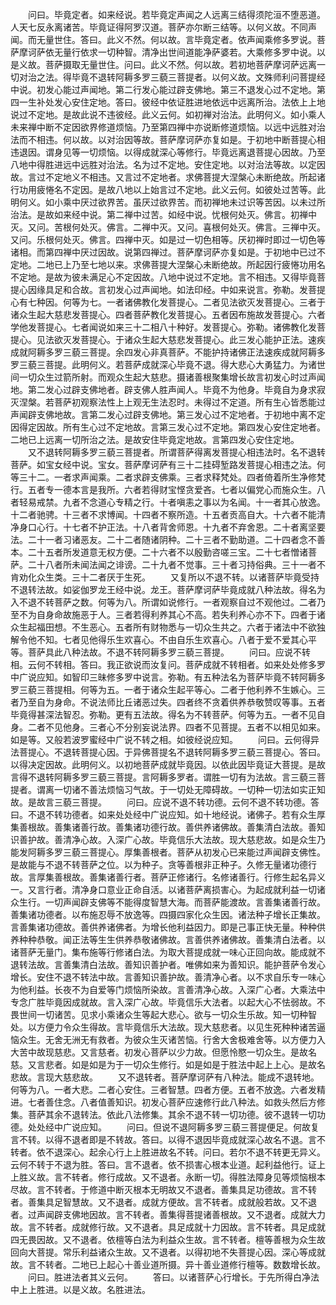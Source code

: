 <!-- { "loadSidebar": true } -->
　　问曰。毕竟定者。如来经说。若毕竟定声闻之人远离三结得须陀洹不堕恶道。人天七反永离诸苦。毕竟证得阿罗汉道。菩萨亦尔断三结等。以何义故。不同声闻。而无量世住。答曰。此义不然。何以故。言毕竟定者。依声闻乘修多罗说。菩萨摩诃萨依无量行依求一切种智。清净出世间道能净萨婆若。大乘修多罗中说。以是义故。菩萨摄取无量世住。问曰。此义不然。何以故。若初地菩萨摩诃萨远离一切对治之法。得毕竟不退转阿耨多罗三藐三菩提者。以何义故。文殊师利问菩提经中说。初发心能过声闻地。第二行发心能过辟支佛地。第三不退发心过不定地。第四一生补处发心安住定地。答曰。彼经中依证胜进地依远中远离所治。法依上上地说过不定地。是故此说不违彼经。此义云何。如初禅对治法。此明何义。如小乘人未来禅中断不定因欲界修道烦恼。乃至第四禅中亦说断修道烦恼。以远中远胜对治法而不相违。何以故。以对治因等故。菩萨摩诃萨亦复如是。于初地中断菩提心相违退因。谓身见等一切烦恼。以得成就深心等修行。毕竟远离退菩提心因故。乃至八地中得胜进远中远胜对治法。名为过不定地。安住定地。以对治法等故。以定因故。言过不定地义不相违。又言过不定地者。求佛菩提大涅槃心未断绝故。所起诸行功用疲惓名不定因。是故八地以上始言过不定地。此义云何。如彼处过苦等。此明何义。如小乘中厌过欲界苦。虽厌过欲界苦。而初禅地未过识等苦因。以未过所治法。是故如来经中说。第二禅中过苦。如经中说。忧根何处灭。佛言。初禅中灭。又问。苦根何处灭。佛言。二禅中灭。又问。喜根何处灭。佛言。三禅中灭。又问。乐根何处灭。佛言。四禅中灭。如是过一切色相等。厌初禅时即过一切色等诸相。而第四禅中厌过因故。说第四禅过。菩萨摩诃萨亦复如是。于初地中已过不定地。二地已上乃至七地以来。求佛菩提大涅槃心未断绝故。所起因行疲惓功用名不定地。是故为彼未满足心不定因故。八地中说过不定地。言不相违。又得毕竟菩提心因缘具足和合故。言初发心过声闻地。如法印经。中如来说言。弥勒。发菩提心有七种因。何等为七。一者诸佛教化发菩提心。二者见法欲灭发菩提心。三者于诸众生起大慈悲发菩提心。四者菩萨教化发菩提心。五者因布施故发菩提心。六者学他发菩提心。七者闻说如来三十二相八十种好。发菩提心。弥勒。诸佛教化发菩提心。见法欲灭发菩提心。于诸众生起大慈悲发菩提心。此三发心能护正法。速疾成就阿耨多罗三藐三菩提。余四发心非真菩萨。不能护持诸佛正法速疾成就阿耨多罗三藐三菩提。此明何义。若菩萨成就深心毕竟不退。得大悲心大勇猛力。为诸世间一切众生过箭所射。而观众生起大慈悲。摄诸善根聚集增长故言初发心时过声闻地。第二发心过辟支佛地者。辟支佛人胜声闻人。毕竟不为他身。毕竟自为身求寂灭涅槃。若菩萨初观察法性上上观无生法忍时。未得过不定道。所有生心皆悉能过声闻辟支佛地故。言第二发心过辟支佛地。第三发心过不定地者。于初地中离不定因得定因故。所有生心过不定地故。言第三发心过不定地。第四发心安住定地者。二地已上远离一切所治之法。是故安住毕竟定地故。言第四发心安住定地。
　　又不退转阿耨多罗三藐三菩提者。所谓菩萨得离发菩提心相违法时。名不退转菩萨。如宝女经中说。宝女。菩萨摩诃萨有三十二挂碍堑路发菩提心相违之法。何等三十二。一者求声闻乘。二者求辟支佛乘。三者求释梵处。四者倚着所生净修梵行。五者专一德本言是我所。六者若得财宝悭贪爱吝。七者以偏党心而施众生。八者轻易戒禁。九者不念道心专精之行。十者嗔恚之事以为名闻。十一者其心放逸。十二者驰骋。十三者不求博闻。十四者不察所造。十五者贡高自大。十六者不能清净身口心行。十七者不护正法。十八者背舍师恩。十九者不弃舍恩。二十者离坚要法。二十一者习诸恶友。二十二者随诸阴种。二十三者不勤助道。二十四者念不善本。二十五者所发道意无权方便。二十六者不以殷勤咨嗟三宝。二十七者憎诸菩萨。二十八者所未闻法闻之诽谤。二十九者不觉事。三十者习持俗典。三十一者不肯劝化众生类。三十二者厌于生死。
　　又复所以不退不转。以诸菩萨毕竟受持不退转法故。如娑伽罗龙王经中说。龙王。菩萨摩诃萨毕竟成就八种法故。得名为入不退不转菩萨之数。何等为八。所谓如说修行。一者观察自过不观他过。二者乃至不为自身命故施恶于人。三者若得利养其心不高。若失利养心亦不下。四者于诸众生起福田想。不生恶心。五者所有财物悉与一切众生共之。六者于诸法中不欲独解令他不知。七者见他得乐生欢喜心。不由自乐生欢喜心。八者于爱不爱其心平等。菩萨具此八种法故。不退不转阿耨多罗三藐三菩提。
　　问曰。应说不转相。云何不转相。答曰。我正欲说而汝复问。菩萨成就不转相者。如来处处修多罗中广说应知。如智印三昧修多罗中说言。弥勒。有五种法名为菩萨毕竟不转阿耨多罗三藐三菩提相。何等为五。一者于诸众生起平等心。二者于他利养不生嫉心。三者乃至自为身命。不说法师比丘诸恶过失。四者终不贪着供养恭敬赞叹等事。五者毕竟得甚深法智忍。弥勒。更有五法故。得名为不转菩萨。何等为五。一者不见自身。二者不见他身。三者心不分别妄说法界。四者不见菩提。五者不以相见如来。如是等。又般若波罗蜜经中广说不转之相。如彼经说应知。
　　问曰。云何得异法菩提心。不退转菩提心因。于异佛菩提名不退转阿耨多罗三藐三菩提心。答曰。以得决定因故。此明何义。以初地菩萨成就毕竟因。以依此因毕竟证大菩提。是故言得不退转阿耨多罗三藐三菩提。言阿耨多罗者。谓胜一切有为法故。言三藐三菩提者。谓离一切诸不善法烦恼习气故。于一切处无障碍故。一切种一切法如实正知故。是故言三藐三菩提。
　　问曰。应说不退不转功德。云何不退不转功德。答曰。不退不转功德者。如来处处经中广说应知。如十地经说。诸佛子。若有众生厚集善根故。善集诸善行故。善集诸功德行故。善供养诸佛故。善集清白法故。善知识善护故。善清净心故。入深广心故。毕竟信乐大法故。现大慈悲故。如是众生乃能发阿耨多罗三藐三菩提心。厚集善根者。菩萨从初发心已来能过声闻辟支佛性。是故能与不退不转菩萨之位。以为种子。贪等善根非正种子。久修无量诸功德行故。言厚集善根故。善集诸善行者。菩萨正修诸行。名修诸善行。行修生起名异义一。又言行者。清净身口意业正命自活。以诸菩萨离损害心。为起成就利益一切诸众生行。一切声闻辟支佛等不能得度智慧大海。而菩萨能渡故。言善集诸善行故。善集诸功德者。以布施忍辱不放逸等。四摄四家化众生因。诸法种子增长正集故。言善集诸功德故。善供养诸佛者。为增长他利益因力。即是己事正快无量。种种供养种种恭敬。闻正法等生生供养恭敬诸佛故。言善供养诸佛故。善集清白法者。以诸菩萨无量门。集布施等行修诸白法。为取大菩提成就一味心正回向故。能成就不退转法故。言善集清白法故。善知识善护者。唯佛如来为善知识。能护菩萨令发心增长。安住不退不转法中故。言善知识善护故。善清净心者。以不求自乐专一味心为他利益。长夜不为自爱等门烦恼所染故。言善清净心故。入深广心者。大乘法中专念广胜毕竟因成就故。言入深广心故。毕竟信乐大法者。以起大心不怯弱故。不畏世间一切诸苦。见求小乘诸众生等起大悲心。欲与一切众生乐故。知一切种智处。以方便力令众生得故。言毕竟信乐大法故。现大慈悲者。以见生死种种诸苦逼恼众生。无舍无洲无有救者。为彼众生灭诸苦恼。行舍大舍极难舍等。以方便力入大苦中故现慈悲。又言慈者。初发心菩萨以少力故。但愿怜愍一切众生。是故名慈。又言悲者。如是如是为于一切众生修行。如是如是于胜法中起上上心。是故名悲故。言现大慈悲故。
　　又不退转者。菩萨摩诃萨有八种法。能成不退转地。何等为八。一者大悲。二者心安住。三者智慧。四者方便。五者不放逸。六者发精进。七者善住念。八者值善知识。初发心菩萨应速修行此八种法。如救头然后方修集。菩萨其余不退转法。依此八法修集。其余不退不转一切功德。彼不退转一切功德。处处经中广说应知。
　　问曰。但说不退阿耨多罗三藐三菩提便足。何故复言不转。以得不退者即是不转故。答曰。以得不退因毕竟成就深心故名不退。言不转者。依不退深心。起余心行上上胜进故名不转。问曰。若尔不退不转更无异义。云何不转于不退为胜。答曰。言不退者。依不损害心根本业道。起利益他行。证上上胜义故。言不转者。修行成故。又不退者。永断一切。得胜法障身见等烦恼根本尽故。言不转者。于修道中断灭根本无明故又不退者。善集具足功德故。言不转者。善集具足智慧故。又不退者。成就方便故。言不转者。成就般若故。又不退者。过声闻辟支佛地因故。言不转者。善集得菩提诸善根故。又不退者。成就大力故。言不转者。成就修行故。又不退者。具足成就十力因故。言不转者。具足成就四无畏因故。又不退者。依檀等白法为利益众生故。言不转者。檀等善根为众生故回向大菩提。常乐利益诸众生故。又不退者。以得初地不失菩提心因。深心等成就故。言不转者。二地已上起心十善业道所摄。异十善业道修行檀等。数数增长故。
　　问曰。胜进法者其义云何。
　　答曰。以诸菩萨心行增长。于先所得白净法中上上胜进。以是义故。名胜进法。

